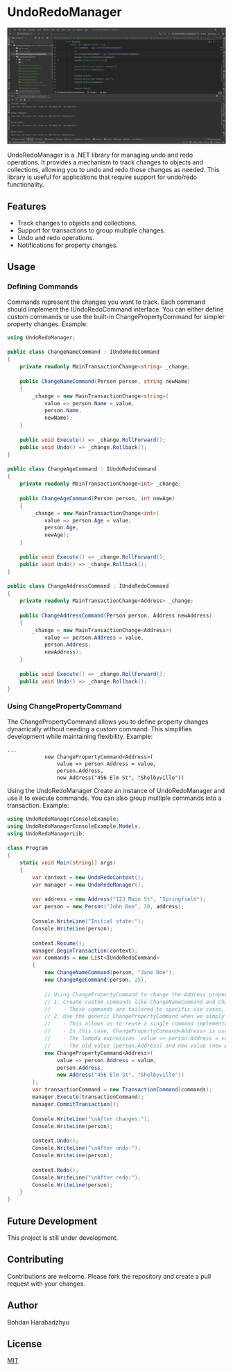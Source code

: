# UndoRedoManager
![Image 1](Screenshots/Screen1.png)

UndoRedoManager is a .NET library for managing undo and redo operations. It provides a mechanism to track changes to objects and collections, allowing you to undo and redo those changes as needed. This library is useful for applications that require support for undo/redo functionality.

## Features

- Track changes to objects and collections.
- Support for transactions to group multiple changes.
- Undo and redo operations.
- Notifications for property changes.

## Usage
### Defining Commands

Commands represent the changes you want to track. Each command should implement the IUndoRedoCommand interface. You can either define custom commands or use the built-in ChangePropertyCommand for simpler property changes. Example:

```csharp
using UndoRedoManager;

public class ChangeNameCommand : IUndoRedoCommand
{
    private readonly MainTransactionChange<string> _change;

    public ChangeNameCommand(Person person, string newName)
    {
        _change = new MainTransactionChange<string>(
            value => person.Name = value,
            person.Name,
            newName);
    }

    public void Execute() => _change.RollForward();
    public void Undo() => _change.Rollback();
}

public class ChangeAgeCommand : IUndoRedoCommand
{
    private readonly MainTransactionChange<int> _change;

    public ChangeAgeCommand(Person person, int newAge)
    {
        _change = new MainTransactionChange<int>(
            value => person.Age = value,
            person.Age,
            newAge);
    }

    public void Execute() => _change.RollForward();
    public void Undo() => _change.Rollback();
}

public class ChangeAddressCommand : IUndoRedoCommand
{
    private readonly MainTransactionChange<Address> _change;

    public ChangeAddressCommand(Person person, Address newAddress)
    {
        _change = new MainTransactionChange<Address>(
            value => person.Address = value,
            person.Address,
            newAddress);
    }

    public void Execute() => _change.RollForward();
    public void Undo() => _change.Rollback();
}
```

### Using ChangePropertyCommand
The ChangePropertyCommand allows you to define property changes dynamically without needing a custom command. This simplifies development while maintaining flexibility. Example:

```
...
            new ChangePropertyCommand<Address>(
                value => person.Address = value,
                person.Address,
                new Address("456 Elm St", "Shelbyville"))
```

Using the UndoRedoManager
Create an instance of UndoRedoManager and use it to execute commands. You can also group multiple commands into a transaction. Example:

```csharp
using UndoRedoManagerConsoleExample;
using UndoRedoManagerConsoleExample.Models;
using UndoRedoManagerLib;

class Program
{
    static void Main(string[] args)
    {
        var context = new UndoRedoContext();
        var manager = new UndoRedoManager();

        var address = new Address("123 Main St", "Springfield");
        var person = new Person("John Doe", 30, address);

        Console.WriteLine("Initial state:");
        Console.WriteLine(person);

        context.Resume();
        manager.BeginTransaction(context);
        var commands = new List<IUndoRedoCommand>
        {
            new ChangeNameCommand(person, "Jane Doe"),
            new ChangeAgeCommand(person, 25),

            // Using ChangePropertyCommand to change the Address property of the Person object.
            // 1. Create custom commands like ChangeNameCommand and ChangeAgeCommand for specific properties.
            //    - These commands are tailored to specific use cases, often encapsulating additional logic or validation.
            // 2. Use the generic ChangePropertyCommand when we simply need to change a property value without custom logic.
            //    - This allows us to reuse a single command implementation for any property of any object.
            //    - In this case, ChangePropertyCommand<Address> is used to change the Address property of the Person object.
            //    - The lambda expression `value => person.Address = value` specifies how the property should be updated.
            //    - The old value (person.Address) and new value (new Address("456 Elm St", "Shelbyville")) are provided for undo/redo functionality.
            new ChangePropertyCommand<Address>(
                value => person.Address = value,
                person.Address,
                new Address("456 Elm St", "Shelbyville"))
        };
        var transactionCommand = new TransactionCommand(commands);
        manager.Execute(transactionCommand);
        manager.CommitTransaction();

        Console.WriteLine("\nAfter changes:");
        Console.WriteLine(person);

        context.Undo();
        Console.WriteLine("\nAfter undo:");
        Console.WriteLine(person);

        context.Redo();
        Console.WriteLine("\nAfter redo:");
        Console.WriteLine(person);
    }
}
```



## Future Development

This project is still under development.

## Contributing

Contributions are welcome. Please fork the repository and create a pull request with your changes.

## Author

Bohdan Harabadzhyu

## License

[MIT](https://choosealicense.com/licenses/mit/)